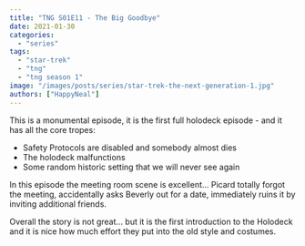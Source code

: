```yaml
---
title: "TNG S01E11 - The Big Goodbye"
date: 2021-01-30
categories: 
  - "series"
tags: 
  - "star-trek"
  - "tng"
  - "tng season 1"
image: "/images/posts/series/star-trek-the-next-generation-1.jpg"
authors: ["HappyNeal"]
---
```


This is a monumental episode, it is the first full holodeck episode - and it has all the core tropes:

- Safety Protocols are disabled and somebody almost dies
- The holodeck malfunctions
- Some random historic setting that we will never see again

In this episode the meeting room scene is excellent... Picard totally forgot the meeting, accidentally asks Beverly out for a date, immediately ruins it by inviting additional friends.

Overall the story is not great... but it is the first introduction to the Holodeck and it is nice how much effort they put into the old style and costumes.
